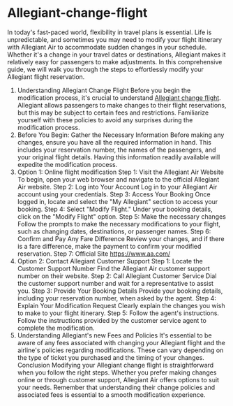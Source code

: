 # Allegiant-change-flight
In today's fast-paced world, flexibility in travel plans is essential. Life is unpredictable, and sometimes you may need to modify your flight itinerary with Allegiant Air to accommodate sudden changes in your schedule. Whether it's a change in your travel dates or destinations, Allegiant makes it relatively easy for passengers to make adjustments. In this comprehensive guide, we will walk you through the steps to effortlessly modify your Allegiant flight reservation.
1.	Understanding Allegiant Change Flight
Before you begin the modification process, it's crucial to understand [Allegiant change flight](https://cancellationflights.com/blog/how-can-i-change-my-flight-on-allegiant-airlines/). Allegiant allows passengers to make changes to their flight reservations, but this may be subject to certain fees and restrictions. Familiarize yourself with these policies to avoid any surprises during the modification process.
2.	Before You Begin: Gather the Necessary Information
Before making any changes, ensure you have all the required information in hand. This includes your reservation number, the names of the passengers, and your original flight details. Having this information readily available will expedite the modification process.
3.	Option 1: Online flight modification
 Step 1: Visit the Allegiant Air Website
 To begin, open your web browser and navigate to the official Allegiant Air website.
 Step 2: Log into Your Account
 Log in to your Allegiant Air account using your credentials.
 Step 3: Access Your Booking
 Once logged in, locate and select the "My Allegiant" section to access your booking.
 Step 4: Select "Modify Flight."
 Under your booking details, click on the "Modify Flight" option.
 Step 5: Make the necessary changes
 Follow the prompts to make the necessary modifications to your flight, such as changing dates, destinations, or passenger names.
 Step 6: Confirm and Pay Any Fare Difference
Review your changes, and if there is a fare difference, make the payment to confirm your modified reservation.
Step 7: Official Site
https://www.aa.com/
4.	Option 2: Contact Allegiant Customer Support
Step 1: Locate the Customer Support Number 
Find the Allegiant Air customer support number on their website.
Step 2: Call Allegiant Customer Service
Dial the customer support number and wait for a representative to assist you.
Step 3: Provide Your Booking Details
Provide your booking details, including your reservation number, when asked by the agent.
Step 4: Explain Your Modification Request
Clearly explain the changes you wish to make to your flight itinerary.
Step 5: Follow the agent's instructions.
Follow the instructions provided by the customer service agent to complete the modification.
5.	Understanding Allegiant's new Fees and Policies
It's essential to be aware of any fees associated with changing your Allegiant flight and the airline's policies regarding modifications. These can vary depending on the type of ticket you purchased and the timing of your changes.
Conclusion
Modifying your Allegiant change flight is straightforward when you follow the right steps. Whether you prefer making changes online or through customer support, Allegiant Air offers options to suit your needs. Remember that understanding their change policies and associated fees is essential to a smooth modification experience.
